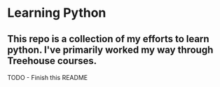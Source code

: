 # Learning Python 

## This repo is a collection of my efforts to learn python. I've primarily worked my way through Treehouse courses. 

TODO - Finish this README

